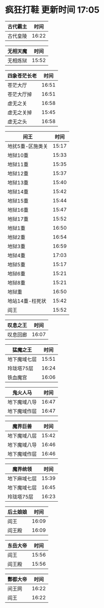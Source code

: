 # 疯狂打鞋 更新时间 17:05

| 古代霸主   | 时间    |
|--------|-------|
| 古代皇陵 | 16:22 |

| 无相天魔   | 时间    |
|--------|-------|
| 无相炼狱 | 15:52 |

| 四象苍茫长老   | 时间    |
|--------|-------|
| 苍茫大厅 | 16:51 |
| 苍茫大厅掉 | 16:51 |
| 虚无之关 | 16:58 |
| 虚无之关掉 | 15:45 |
| 虚无之头 | 16:58 |

| 间王   | 时间    |
|--------|-------|
| 地扰5重-区施类关 | 15:17 |
| 地狱10重 | 15:33 |
| 地狱11重 | 15:35 |
| 地狱12重 | 15:37 |
| 地狱13重 | 15:40 |
| 地狱14重 | 15:42 |
| 地狱15重 | 15:44 |
| 地狱16重 | 15:47 |
| 地狱17重 | 15:52 |
| 地狱1重 | 16:50 |
| 地狱2重 | 16:54 |
| 地狱3重 | 16:59 |
| 地狱4重 | 17:03 |
| 地狱5重 | 15:17 |
| 地狱6重 | 15:21 |
| 地狱8重 | 15:21 |
| 地狱重 | 16:50 |
| 地站14重-枉死状 | 15:42 |
| 阎王 | 15:52 |

| 叹息之王   | 时间    |
|--------|-------|
| 叹息回廊 | 16:07 |

| 猛魔之王   | 时间    |
|--------|-------|
| 地下魔域七层 | 15:51 |
| 玲珑塔75层 | 16:24 |
| 铁血魔宫 | 16:06 |

| 鬼火人马   | 时间    |
|--------|-------|
| 地下魔域八导 | 16:47 |
| 地下魔域作层 | 16:47 |

| 魔界巨兽   | 时间    |
|--------|-------|
| 地下魔域八层 | 15:42 |
| 地下魔域八导 | 16:46 |
| 地下魔域作层 | 16:46 |

| 魔界统领   | 时间    |
|--------|-------|
| 地下麻域七层 | 15:39 |
| 地下魔域七层 | 16:45 |
| 玲珑塔75层 | 16:23 |

| 后土娘娘   | 时间    |
|--------|-------|
| 阎王 | 16:09 |
| 阎王殿 | 16:09 |

| 东岳大帝   | 时间    |
|--------|-------|
| 阎王 | 15:56 |
| 阎王殿 | 15:56 |

| 酆都大帝   | 时间    |
|--------|-------|
| 间王网 | 16:22 |
| 阎王 | 16:22 |